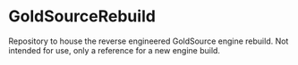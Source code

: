 # GoldSourceRebuild
Repository to house the reverse engineered GoldSource engine rebuild. Not intended for use, only a reference for a new engine build.
